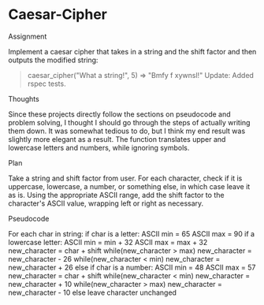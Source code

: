 # Caesar-Cipher

Assignment

Implement a caesar cipher that takes in a string and the shift factor and then outputs the modified string:

  > caesar_cipher("What a string!", 5)
  => "Bmfy f xywnsl!"
Update: Added rspec tests.

Thoughts

Since these projects directly follow the sections on pseudocode and problem solving, I thought I should go through the steps of actually writing them down. It was somewhat tedious to do, but I think my end result was slightly more elegant as a result. The function translates upper and lowercase letters and numbers, while ignoring symbols.

Plan

Take a string and shift factor from user. For each character, check if it is uppercase, lowercase, a number, or something else, in which case leave it as is. Using the appropriate ASCII range, add the shift factor to the character's ASCII value, wrapping left or right as necessary.

Pseudocode

For each char in string:
  if char is a letter:
    ASCII min = 65
    ASCII max = 90
    if a lowercase letter:
      ASCII min = min + 32
      ASCII max = max + 32
    new_character = char + shift
    while(new_character > max)
      new_character = new_character - 26
    while(new_character < min)
      new_character = new_character + 26
  else if char is a number:
    ASCII min = 48
    ASCII max = 57
    new_character = char + shift
    while(new_character < min)
      new_character = new_character + 10
    while(new_character > max)
      new_character = new_character - 10
  else
    leave character unchanged

